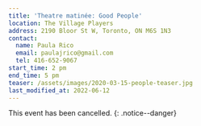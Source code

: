 ```yaml
---
title: 'Theatre matinée: Good People'
location: The Village Players
address: 2190 Bloor St W, Toronto, ON M6S 1N3
contact:
  name: Paula Rico
  email: paulajrico@gmail.com
  tel: 416-652-9067
start_time: 2 pm
end_time: 5 pm
teaser: /assets/images/2020-03-15-people-teaser.jpg
last_modified_at: 2022-06-12
---
```


This event has been cancelled.
{: .notice--danger}

